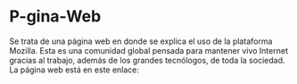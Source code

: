 # P-gina-Web 
Se trata de una página web en donde se explica el uso de la plataforma Mozilla. Esta es una comunidad global pensada para mantener vivo Internet gracias al trabajo, además de los grandes tecnólogos, de toda la sociedad. La página web está en este enlace: 
